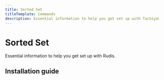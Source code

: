 ```yaml
---
title: Sorted Set
titleTemplate: Commands
description: Essential information to help you get set up with Tachiyomi.
---
```


# Sorted Set

Essential information to help you get set up with Rudis.

## Installation guide